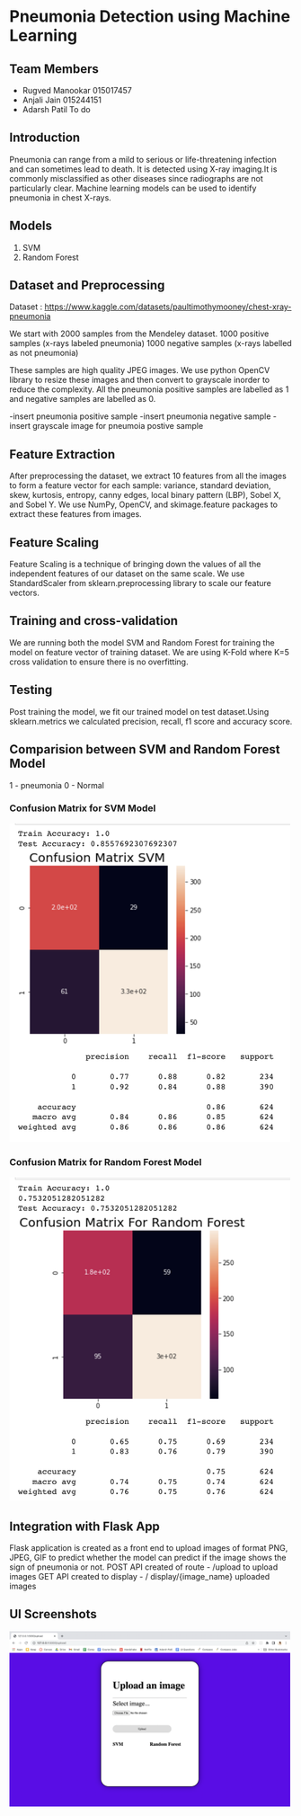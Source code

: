 # Pneumonia Detection using Machine Learning
## Team Members
- Rugved Manookar 015017457
- Anjali Jain     015244151
- Adarsh Patil    To do

## Introduction
Pneumonia can range from a mild to serious or life-threatening infection and can sometimes lead to death. It is detected using X-ray imaging.It is commonly misclassified as other diseases since radiographs are not particularly clear. Machine learning models can be used to identify pneumonia in chest X-rays.
## Models
1. SVM
2. Random Forest
## Dataset and Preprocessing
Dataset : https://www.kaggle.com/datasets/paultimothymooney/chest-xray-pneumonia

We start with 2000 samples from the Mendeley dataset.
1000 positive samples (x-rays labeled pneumonia)
1000 negative samples (x-rays labelled as not pneumonia)

These samples are high quality JPEG images. We use python OpenCV library to resize these images and then convert to grayscale inorder to reduce the complexity. All the pneumonia positive samples are labelled as 1 and negative samples are labelled as 0. 

-insert pneumonia positive sample
-insert pneumonia negative sample
-insert grayscale image for pneumoia postive sample


## Feature Extraction
After preprocessing the dataset, we extract 10 features from all the images to form a feature vector for each sample: variance, standard deviation, skew, kurtosis, entropy, canny edges, local binary pattern (LBP), Sobel X, and Sobel Y. We use NumPy, OpenCV, and skimage.feature packages to extract these features from images. 

## Feature Scaling
Feature Scaling is a technique of bringing down the values of all the independent features of our dataset on the same scale. We use StandardScaler from sklearn.preprocessing library to scale our feature vectors.

## Training and cross-validation
We are running both the model SVM and Random Forest for training the model on feature vector of training dataset. We are using K-Fold where K=5 cross validation to ensure there is no overfitting.

## Testing 
Post training the model, we fit our trained model on test dataset.Using sklearn.metrics we calculated precision, recall, f1 score and accuracy score.

## Comparision between SVM and Random Forest Model
1 - pneumonia
0 - Normal

###  Confusion Matrix for SVM Model
<img src="outputscreenshots/confusion_matrix_svm.png" width="500">

###  Confusion Matrix for Random Forest Model
<img src="outputscreenshots/confusion_matrix_random_forest.png" width="500">

## Integration with Flask App
Flask application is created as a front end to upload images of format PNG, JPEG, GIF to predict whether the model can predict if the image shows the sign of pneumonia or not. 
POST API created of route - /upload to upload images 
GET API created to display - / display/{image_name} uploaded images
## UI Screenshots
<img src="outputscreenshots/UI.png" width="500">
